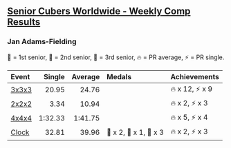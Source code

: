 <style>table {white-space: nowrap;}</style>

## [Senior Cubers Worldwide - Weekly Comp Results](/scw-comp/results/)
### Jan Adams-Fielding

<span style="white-space: nowrap;">🥇 = 1st senior</span>, <span style="white-space: nowrap;">🥈 = 2nd senior</span>, <span style="white-space: nowrap;">🥉 = 3rd senior</span>, <span style="white-space: nowrap;">🔥 = PR average</span>, <span style="white-space: nowrap;">⚡ = PR single</span>.

| Event | Single | Average | Medals | Achievements|
| :-- | --: | --: | :-- | :-- |
| [3x3x3](333.md) | 20.95 | 24.76 |  | 🔥 x 12, ⚡ x 9 |
| [2x2x2](222.md) | 3.34 | 10.94 |  | 🔥 x 2, ⚡ x 3 |
| [4x4x4](444.md) | 1:32.33 | 1:41.75 |  | 🔥 x 5, ⚡ x 4 |
| [Clock](clock.md) | 32.81 | 39.96 | 🥇 x 2, 🥈 x 1, 🥉 x 3 | 🔥 x 2, ⚡ x 3 |

<!-- Global site tag (gtag.js) - Google Analytics -->
<script async src="https://www.googletagmanager.com/gtag/js?id=UA-86348435-3"></script>
<script>window.dataLayer = window.dataLayer || []; function gtag() {dataLayer.push(arguments);} gtag('js', new Date()); gtag('config', 'UA-86348435-3');</script>
